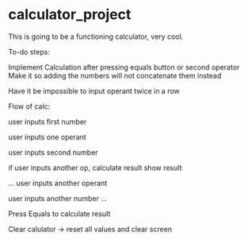 # calculator_project

This is going to be a functioning calculator, very cool.

To-do steps:

Implement Calculation after pressing equals button or second operator
Make it so adding the numbers will not concatenate them instead

Have it be impossible to input operant twice in a row



Flow of calc:

user inputs first number

user inputs one operant 

user inputs second number

if user inputs another op, calculate result
show result

...
user inputs another operant

user inputs another number
...

Press Equals to calculate result

Clear calulator -> reset all values and clear screen